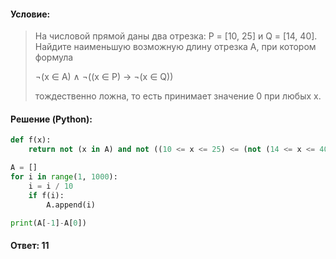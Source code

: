 #### Условие:

> На числовой прямой даны два отрезка: P = [10, 25] и Q = [14, 40]. Найдите наименьшую возможную длину отрезка A, при котором формула
> 
> ¬(x ∈ A) ∧ ¬((x ∈ P) → ¬(x ∈ Q))
> 
> тождественно ложна, то есть принимает значение 0 при любых x.

#### Решение (Python):
```python
def f(x):
    return not (x in A) and not ((10 <= x <= 25) <= (not (14 <= x <= 40)))

A = []
for i in range(1, 1000):
    i = i / 10
    if f(i):
        A.append(i)

print(A[-1]-A[0])
```

#### Ответ: 11
